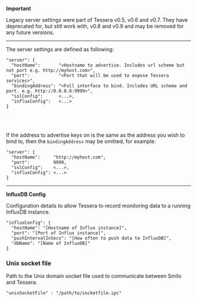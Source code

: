 **Important**

Legacy server settings were part of Tessera v0.5, v0.6 and v0.7. They have deprecated for, but still work with, v0.8 and v0.9 and may be removed for any future versions.

---

The server settings are defined as following:

```
"server": {
  "hostName":       "<Hostname to advertise. Includes url scheme but not port e.g. http://myhost.com>",
  "port":           "<Port that will be used to expose Tessera services>",
  "bindingAddress": "<Full interface to bind. Includes URL scheme and port. e.g. http://0.0.0.0:9999>",
  "sslConfig":      <...>,
  "influxConfig":   <...>
}
```

<br>
<br>

If the address to advertise keys on is the same as the address you wish to bind to, then the `bindingAddress` may be omitted, for example:
```
"server": {
  "hostName":     "http://myhost.com",
  "port":         9999,
  "sslConfig":    <...>,
  "influxConfig": <...>
}
```

---

**InfluxDB Config**

Configuration details to allow Tessera to record monitoring data to a running InfluxDB instance.
```
"influxConfig": {
  "hostName": "[Hostname of Influx instance]",
  "port": "[Port of Influx instance]",
  "pushIntervalInSecs": "[How often to push data to InfluxDB]",
  "dbName": "[Name of InfluxDB]"
}
```

### Unix socket file
Path to the Unix domain socket file used to communicate between Smilo and Tessera.
```
"unixSocketFile" : "/path/to/socketfile.ipc"
```
